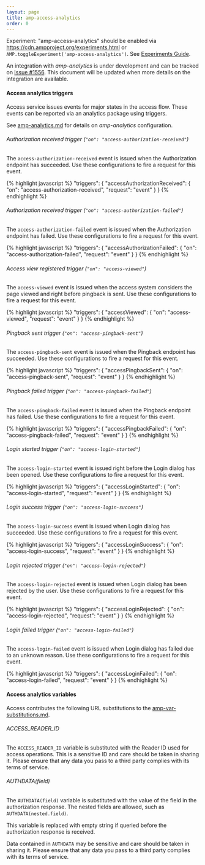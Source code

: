 ```yaml
---
layout: page
title: amp-access-analytics
order: 0
---
```


<!---
Copyright 2016 The AMP HTML Authors. All Rights Reserved.

Licensed under the Apache License, Version 2.0 (the "License");
you may not use this file except in compliance with the License.
You may obtain a copy of the License at

      http://www.apache.org/licenses/LICENSE-2.0

Unless required by applicable law or agreed to in writing, software
distributed under the License is distributed on an "AS-IS" BASIS,
WITHOUT WARRANTIES OR CONDITIONS OF ANY KIND, either express or implied.
See the License for the specific language governing permissions and
limitations under the License.

-->



Experiment: "amp-access-analytics" should be enabled via https://cdn.ampproject.org/experiments.html or
`AMP.toggleExperiment('amp-access-analytics')`. See [Experiments Guide](https://github.com/ampproject/amphtml/blob/master/extensions/amp-access/../../tools/experiments/README.md).

An integration with *amp-analytics* is under development and can be tracked on [Issue #1556](https://github.com/ampproject/amphtml/issues/1556). This document will be updated when more details on the integration are available.

#### Access analytics triggers

Access service issues events for major states in the access flow. These events can be reported via an analytics package using triggers.

See [amp-analytics.md](https://github.com/ampproject/amphtml/blob/master/extensions/amp-access/../amp-analytics/amp-analytics.md) for details on *amp-analytics* configuration.

###### Authorization received trigger (`"on": "access-authorization-received"`)

The `access-authorization-received` event is issued when the Authorization endpoint has succeeded. Use these configurations to fire a request for this event.

{% highlight javascript %}
"triggers": {
  "accessAuthorizationReceived": {
    "on": "access-authorization-received",
    "request": "event"
  }
}
{% endhighlight %}

###### Authorization received trigger (`"on": "access-authorization-failed"`)

The `access-authorization-failed` event is issued when the Authorization endpoint has failed. Use these configurations to fire a request for this event.

{% highlight javascript %}
"triggers": {
  "accessAuthorizationFailed": {
    "on": "access-authorization-failed",
    "request": "event"
  }
}
{% endhighlight %}

###### Access view registered trigger (`"on": "access-viewed"`)

The `access-viewed` event is issued when the access system considers the page viewed and right before pingback is sent. Use these configurations to fire a request for this event.

{% highlight javascript %}
"triggers": {
  "accessViewed": {
    "on": "access-viewed",
    "request": "event"
  }
}
{% endhighlight %}

###### Pingback sent trigger (`"on": "access-pingback-sent"`)

The `access-pingback-sent` event is issued when the Pingback endpoint has succeeded. Use these configurations to fire a request for this event.

{% highlight javascript %}
"triggers": {
  "accessPingbackSent": {
    "on": "access-pingback-sent",
    "request": "event"
  }
}
{% endhighlight %}

###### Pingback failed trigger (`"on": "access-pingback-failed"`)

The `access-pingback-failed` event is issued when the Pingback endpoint has failed. Use these configurations to fire a request for this event.

{% highlight javascript %}
"triggers": {
  "accessPingbackFailed": {
    "on": "access-pingback-failed",
    "request": "event"
  }
}
{% endhighlight %}

###### Login started trigger (`"on": "access-login-started"`)

The `access-login-started` event is issued right before the Login dialog has been opened. Use these configurations to fire a request for this event.

{% highlight javascript %}
"triggers": {
  "accessLoginStarted": {
    "on": "access-login-started",
    "request": "event"
  }
}
{% endhighlight %}

###### Login success trigger (`"on": "access-login-success"`)

The `access-login-success` event is issued when Login dialog has succeeded. Use these configurations to fire a request for this event.

{% highlight javascript %}
"triggers": {
  "accessLoginSuccess": {
    "on": "access-login-success",
    "request": "event"
  }
}
{% endhighlight %}

###### Login rejected trigger (`"on": "access-login-rejected"`)

The `access-login-rejected` event is issued when Login dialog has been rejected by the user. Use these configurations to fire a request for this event.

{% highlight javascript %}
"triggers": {
  "accessLoginRejected": {
    "on": "access-login-rejected",
    "request": "event"
  }
}
{% endhighlight %}

###### Login failed trigger (`"on": "access-login-failed"`)

The `access-login-failed` event is issued when Login dialog has failed due to an unknown reason. Use these configurations to fire a request for this event.

{% highlight javascript %}
"triggers": {
  "accessLoginFailed": {
    "on": "access-login-failed",
    "request": "event"
  }
}
{% endhighlight %}

#### Access analytics variables

Access contributes the following URL substitutions to the [amp-var-substitutions.md](extended/spec/amp-var-substitutions.html).

###### ACCESS_READER_ID

The `ACCESS_READER_ID` variable is substituted with the Reader ID used for access operations. This is a sensitive ID and care should be taken in sharing it. Please ensure that any data you pass to a third party complies with its terms of service.

###### AUTHDATA(field)

The `AUTHDATA(field)` variable is substituted with the value of the field in the authorization response. The nested fields are allowed, such as `AUTHDATA(nested.field)`.

This variable is replaced with empty string if queried before the authorization response is received.

Data contained in `AUTHDATA` may be sensitive and care should be taken in sharing it. Please ensure that any data you pass to a third party complies with its terms of service.
